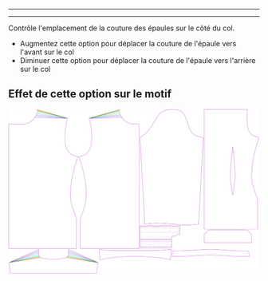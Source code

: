 ***

***

Contrôle l'emplacement de la couture des épaules sur le côté du col.

-   Augmentez cette option pour déplacer la couture de l'épaule vers l'avant sur le col
-   Diminuer cette option pour déplacer la couture de l'épaule vers l'arrière sur le col

## Effet de cette option sur le motif

![Cette image montre l'effet de cette option en superposant plusieurs variantes qui ont une valeur différente pour cette option](simon_s3collar_sample.svg "Effet de cette option sur le motif")
